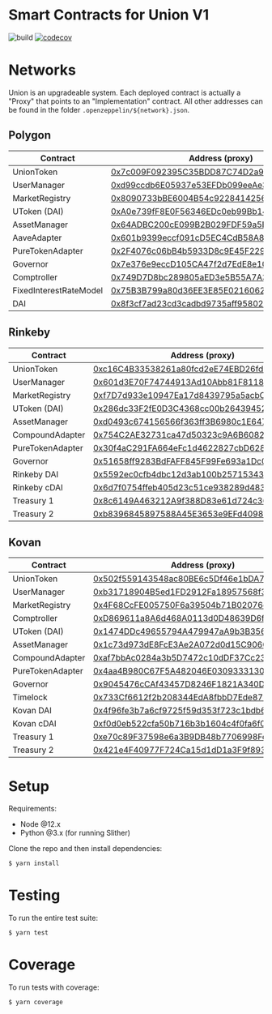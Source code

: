 # Smart Contracts for Union V1

![build](https://github.com/unioncredit/union-v1-contracts/workflows/build/badge.svg) [![codecov](https://codecov.io/gh/unioncredit/union-v1-contracts/branch/master/graph/badge.svg?token=RWHSS7TLO6)](https://codecov.io/gh/unioncredit/union-v1-contracts)

# Networks

Union is an upgradeable system. Each deployed contract is actually a "Proxy" that points to an "Implementation" contract. All other addresses can be found in the folder `.openzeppelin/${network}.json`.

## Polygon

| Contract               | Address (proxy)                                                                                                          |
| ---------------------- | ------------------------------------------------------------------------------------------------------------------------ |
| UnionToken             | [0x7c009F092395C35BDD87C74D2a907B0E3115026a](https://polygonscan.com/address/0x7c009F092395C35BDD87C74D2a907B0E3115026a) |
| UserManager            | [0xd99ccdb6E05937e53EFDb099eeAe33D559b20F90](https://polygonscan.com/address/0xd99ccdb6E05937e53EFDb099eeAe33D559b20F90) |
| MarketRegistry         | [0x8090733bBE6004B54c92284142568A32df56d97A](https://polygonscan.com/address/0x8090733bBE6004B54c92284142568A32df56d97A) |
| UToken (DAI)           | [0xA0e739fF8E0F56346EDc0eb99Bb1478173Ee73ad](https://polygonscan.com/address/0xA0e739fF8E0F56346EDc0eb99Bb1478173Ee73ad) |
| AssetManager           | [0x64ADBC200cE099B2B029FDF59a5E86Facb751911](https://polygonscan.com/address/0x64ADBC200cE099B2B029FDF59a5E86Facb751911) |
| AaveAdapter            | [0x601b9399eccf091cD5EC4CdB58A835bfbCe19C4E](https://polygonscan.com/address/0x601b9399eccf091cD5EC4CdB58A835bfbCe19C4E) |
| PureTokenAdapter       | [0x2F4076c06bB4b5933D8c9E45F2298C45e61139EB](https://polygonscan.com/address/0x2F4076c06bB4b5933D8c9E45F2298C45e61139EB) |
| Governor               | [0x7e376e9eccD105CA47f2d7EdE8e106A6F72F4C9B](https://polygonscan.com/address/0x7e376e9eccD105CA47f2d7EdE8e106A6F72F4C9B) |
| Comptroller            | [0x749D7D8bc289805aED3e5B55A7A38292596DE389](https://polygonscan.com/address/0x749D7D8bc289805aED3e5B55A7A38292596DE389) |
| FixedInterestRateModel | [0x75B3B799a80d36EE3E85E0216062313f623D3515](https://polygonscan.com/address/0x75B3B799a80d36EE3E85E0216062313f623D3515) |
| DAI                    | [0x8f3cf7ad23cd3cadbd9735aff958023239c6a063](https://polygonscan.com/address/0x8f3cf7ad23cd3cadbd9735aff958023239c6a063) |

## Rinkeby

| Contract         | Address (proxy)                                                                                                               |
| ---------------- | ----------------------------------------------------------------------------------------------------------------------------- |
| UnionToken       | [0xc16C4B33538261a80fcd2eE74EBD26fd7f4d2D89](https://rinkeby.etherscan.io/address/0xc16C4B33538261a80fcd2eE74EBD26fd7f4d2D89) |
| UserManager      | [0x601d3E70F74744913Ad10Abb81F8118D78B9F901](https://rinkeby.etherscan.io/address/0x601d3E70F74744913Ad10Abb81F8118D78B9F901) |
| MarketRegistry   | [0xf7D7d933e10947Ea17d8439795a5acbCC34afd0e](https://rinkeby.etherscan.io/address/0xf7D7d933e10947Ea17d8439795a5acbCC34afd0e) |
| UToken (DAI)     | [0x286dc33F2fE0D3C4368cc00b2643945249F6555A](https://rinkeby.etherscan.io/address0x286dc33F2fE0D3C4368cc00b2643945249F6555A/) |
| AssetManager     | [0xd0493c674156566f363ff3B6980c1E64742EEde8](https://rinkeby.etherscan.io/address/0xd0493c674156566f363ff3B6980c1E64742EEde8) |
| CompoundAdapter  | [0x754C2AE32731ca47d50323c9A6B60822AbA75f64](https://rinkeby.etherscan.io/address/0x754C2AE32731ca47d50323c9A6B60822AbA75f64) |
| PureTokenAdapter | [0x30f4aC291FA664eFc1d4622827cbD628ff0Ce7C0](https://rinkeby.etherscan.io/address/0x30f4aC291FA664eFc1d4622827cbD628ff0Ce7C0) |
| Governor         | [0x51658ff9283BdFAFF845F99Fe693a1Dc0bDF44a7](https://rinkeby.etherscan.io/address/0x51658ff9283BdFAFF845F99Fe693a1Dc0bDF44a7) |
| Rinkeby DAI      | [0x5592ec0cfb4dbc12d3ab100b257153436a1f0fea](https://rinkeby.etherscan.io/address/0x5592ec0cfb4dbc12d3ab100b257153436a1f0fea) |
| Rinkeby cDAI     | [0x6d7f0754ffeb405d23c51ce938289d4835be3b14](https://rinkeby.etherscan.io/address/0x6d7f0754ffeb405d23c51ce938289d4835be3b14) |
| Treasury 1       | [0x8c6149A463212A9f388D83e61d724c36b8E5dd12](https://rinkeby.etherscan.io/address/0x8c6149A463212A9f388D83e61d724c36b8E5dd12) |
| Treasury 2       | [0xb8396845897588A45E3653e9EFd4098C218EC89D](https://rinkeby.etherscan.io/address/0xb8396845897588A45E3653e9EFd4098C218EC89D) |

## Kovan

| Contract         | Address (proxy)                                                                                                             |
| ---------------- | --------------------------------------------------------------------------------------------------------------------------- |
| UnionToken       | [0x502f559143548ac80BE6c5Df46e1bDA7f2B812ae](https://kovan.etherscan.io/address/0x502f559143548ac80BE6c5Df46e1bDA7f2B812ae) |
| UserManager      | [0xb31718904B5ed1FD2912Fa18957568f38845cC0f](https://kovan.etherscan.io/address/0xb31718904B5ed1FD2912Fa18957568f38845cC0f) |
| MarketRegistry   | [0x4F68CcFE005750F6a39504b71B02076cF8Fc68cC](https://kovan.etherscan.io/address/0x4F68CcFE005750F6a39504b71B02076cF8Fc68cC) |
| Comptroller      | [0xD869611a8A6d468A0113d0D48639D6fE33c56b27](https://kovan.etherscan.io/address/0xD869611a8A6d468A0113d0D48639D6fE33c56b27) |
| UToken (DAI)     | [0x1474DDc49655794A479947aA9b3B3563CeaA2e19](https://kovan.etherscan.io/address/0x1474DDc49655794A479947aA9b3B3563CeaA2e19) |
| AssetManager     | [0x1c73d973dE8FcE3Ae2A072d0d15C9060A2ddbd7B](https://kovan.etherscan.io/address/0x1c73d973dE8FcE3Ae2A072d0d15C9060A2ddbd7B) |
| CompoundAdapter  | [0xaf7bbAc0284a3b5D7472c10dDF37Cc23c4c20EAC](https://kovan.etherscan.io/address/0xaf7bbAc0284a3b5D7472c10dDF37Cc23c4c20EAC) |
| PureTokenAdapter | [0x4aa4B980C67F5A482046E0309333130cA7bFC483](https://kovan.etherscan.io/address/0x4aa4B980C67F5A482046E0309333130cA7bFC483) |
| Governor         | [0x9045476cCAf43457D8246F1821A340D0E333E15B](https://kovan.etherscan.io/address/0x9045476cCAf43457D8246F1821A340D0E333E15B) |
| Timelock         | [0x733Cf6612f2b208344EdA8fbbD7Ede87D01Fd46F](https://kovan.etherscan.io/address/0x733Cf6612f2b208344EdA8fbbD7Ede87D01Fd46F) |
| Kovan DAI        | [0x4f96fe3b7a6cf9725f59d353f723c1bdb64ca6aa](https://kovan.etherscan.io/address/0x4f96fe3b7a6cf9725f59d353f723c1bdb64ca6aa) |
| Kovan cDAI       | [0xf0d0eb522cfa50b716b3b1604c4f0fa6f04376ad](https://kovan.etherscan.io/address/0xf0d0eb522cfa50b716b3b1604c4f0fa6f04376ad) |
| Treasury 1       | [0xe70c89F37598e6a3B9DB48b7706998Fd18aC9Be0](https://kovan.etherscan.io/address/0xe70c89F37598e6a3B9DB48b7706998Fd18aC9Be0) |
| Treasury 2       | [0x421e4F40977F724Ca15d1dD1a3F9f893dB4883De](https://kovan.etherscan.io/address/0x421e4F40977F724Ca15d1dD1a3F9f893dB4883De) |

# Setup

Requirements:

-   Node @12.x
-   Python @3.x (for running Slither)

Clone the repo and then install dependencies:

```
$ yarn install
```

# Testing

To run the entire test suite:

```
$ yarn test
```

# Coverage

To run tests with coverage:

```
$ yarn coverage
```
